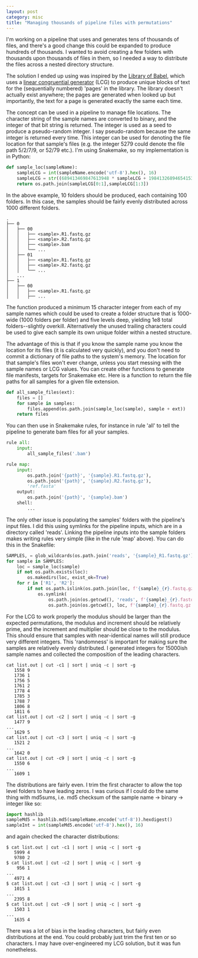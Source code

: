 ```yaml
---
layout: post
category: misc
title: "Managing thousands of pipeline files with permutations"
---
```


I'm working on a pipeline that uses and generates tens of thousands of files, and there's a good change this could be 
expanded to produce hundreds of thousands. I wanted to avoid creating a few folders with thousands upon thousands of 
files in them, so I needed a way to distribute the files across a nested directory structure. 
<!--more-->

The solution I ended up using was inspired by the [Library of Babel](https://libraryofbabel.info/), which uses a 
[linear congruential generator](https://en.wikipedia.org/wiki/Linear_congruential_generator) (LCG) to produce unique 
blocks of text for the (sequentially numbered) 'pages' in the library. The library doesn't actually exist anywhere; the 
pages are generated when looked up but importantly, the text for a page is generated exactly the same each time.

The concept can be used in a pipeline to manage file locations. The character string of the sample names are converted 
to binary, and the integer of that bit string is returned. The integer is used as a seed to produce a pseudo-random 
integer. I say pseudo-random because the same integer is returned every time. This integer can be used for denoting the 
file location for that sample's files (e.g. the integer 5279 could denote the file path 5/2/7/9, or 52/79 etc.). 
I'm using Snakemake, so my implementation is in Python:

```python
def sample_loc(sampleName):
    sampleLCG = int(sampleName.encode('utf-8').hex(), 16)
    sampleLCG = str((689413469847613948 * sampleLCG + 198413268946541531) % 987132987354497857)[1:]
    return os.path.join(sampleLCG[0:1],sampleLCG[1:3])
```

In the above example, 10 folders should be produced, each containing 100 folders. In this case, the samples should be 
fairly evenly distributed across 1000 different folders. 

```text
.
├── 0
│   ├── 00
│   │   ├── <sample>.R1.fastq.gz
│   │   ├── <sample>.R2.fastq.gz
│   │   ├── <sample>.bam
│   │   └── ...
│   ├── 01
│   │   ├── <sample>.R1.fastq.gz
│   │   ├── <sample>.R2.fastq.gz
│   │   └── ...
│   ...
├── 1
│   ├── 00
│   │   ├── <sample>.R1.fastq.gz
│   │   ├── ...
```

The function produced a minimum 15 character integer from each of my sample names which could be used to create a 
folder structure that is 1000-wide (1000 folders per folder) and five levels deep, yielding 1e8 total folders--slightly 
overkill. Alternatively the unused trailing characters could be used to give each sample its own unique folder within a 
nested structure.

The advantage of this is that if you know the sample name you know the location for its files (it is calculated very 
quickly), and you don't need to commit a dictionary of file paths to the system's memory. The location for that sample's 
files won't ever change, unless you start messing with the sample names or LCG values. You can create other functions to 
generate file manifests, targets for Snakemake etc. Here is a function to return the file paths for all samples for a 
given file extension.

```python
def all_sample_files(ext):
    files = []
    for sample in samples:
        files.append(os.path.join(sample_loc(sample), sample + ext))
    return files
```

You can then use in Snakemake rules, for instance in rule 'all' to tell the pipeline to generate bam files for all your
samples.

```python
rule all:
    input:
        all_sample_files('.bam')

rule map:
    input:
        os.path.join('{path}', '{sample}.R1.fastq.gz'),
        os.path.join('{path}', '{sample}.R2.fastq.gz'),
        'ref.fasta'
    output:
        os.path.join('{path}', '{sample}.bam')
    shell:
        ...
```

The only other issue is populating the samples' folders with the pipeline's input files. I did this using symlinks for 
the pipeline inputs, which are in a directory called 'reads'. Linking the pipeline inputs into the sample folders makes 
writing rules very simple (like in the rule 'map' above). You can do this in the Snakefile:

```python
SAMPLES, = glob_wildcards(os.path.join('reads', '{sample}_R1.fastq.gz'))
for sample in SAMPLES:
    loc = sample_loc(sample)
    if not os.path.exists(loc):
        os.makedirs(loc, exist_ok=True)
    for r in ['R1', 'R2']:
        if not os.path.islink(os.path.join(loc, f'{sample}_{r}.fastq.gz')):
            os.symlink(
                os.path.join(os.getcwd(), 'reads', f'{sample}_{r}.fastq.gz'),
                os.path.join(os.getcwd(), loc, f'{sample}_{r}.fastq.gz'))
```

For the LCG to work properly the modulus should be larger than the expected permutations, the modulus and increment 
should be relatively prime, and the increment and multiplier should be close to the modulus. This should ensure that 
samples with near-identical names will still produce very different integers. This 'randomness' is important for making 
sure the samples are relatively evenly distributed. I generated integers for 15000ish sample names and collected the 
composition of the leading characters.

```text
cat list.out | cut -c1 | sort | uniq -c | sort -g
   1558 9
   1736 1
   1756 5
   1761 2
   1778 4
   1785 3
   1788 7
   1806 8
   1811 6
cat list.out | cut -c2 | sort | uniq -c | sort -g
   1477 9
...
   1629 5
cat list.out | cut -c3 | sort | uniq -c | sort -g
   1521 2
...
   1642 0
cat list.out | cut -c9 | sort | uniq -c | sort -g
   1550 6
...
   1609 1
```

The distributions are fairly even. I trim the first character to allow the top level folders to have leading zeros. I 
was curious if I could do the same thing with md5sums, i.e. md5 checksum of the sample name -> binary -> integer like so:

```python
import hashlib
sampleMd5 = hashlib.md5(sampleName.encode('utf-8')).hexdigest()
sampleInt = int(sampleMd5.encode('utf-8').hex(), 16)
```

and again checked the character distributions:

```text
$ cat list.out | cut -c1 | sort | uniq -c | sort -g
   5999 4
   9780 2
$ cat list.out | cut -c2 | sort | uniq -c | sort -g
    956 1
...
   4971 4
$ cat list.out | cut -c3 | sort | uniq -c | sort -g
   1015 1
...
   2395 8
$ cat list.out | cut -c9 | sort | uniq -c | sort -g
   1503 1
...
   1635 4
```

There was a lot of bias in the leading characters, but fairly even distributions at the end. You could probably just 
trim the first ten or so characters. I may have over-engineered my LCG solution, but it was fun nonetheless.
